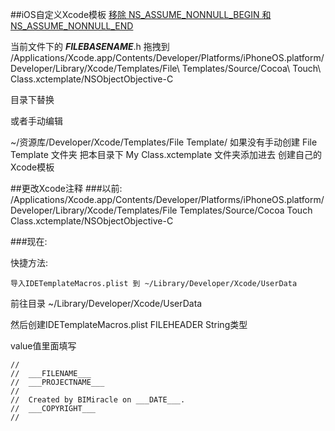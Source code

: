 ##iOS自定义Xcode模板
[移除 NS_ASSUME_NONNULL_BEGIN  和 NS_ASSUME_NONNULL_END](https://stackoverflow.com/questions/53443330/prevent-xcode-from-creating-ns-assume-nonnull-begin-and-ns-assume-nonnull-end-on)

当前文件下的
___FILEBASENAME___.h
拖拽到 /Applications/Xcode.app/Contents/Developer/Platforms/iPhoneOS.platform/Developer/Library/Xcode/Templates/File\ Templates/Source/Cocoa\ Touch\ Class.xctemplate/NSObjectObjective-C

目录下替换

或者手动编辑


~/资源库/Developer/Xcode/Templates/File Template/
如果没有手动创建 File Template 文件夹
把本目录下 My Class.xctemplate 文件夹添加进去
创建自己的Xcode模板


##更改Xcode注释
###以前:
/Applications/Xcode.app/Contents/Developer/Platforms/iPhoneOS.platform/Developer/Library/Xcode/Templates/File Templates/Source/Cocoa Touch Class.xctemplate/NSObjectObjective-C

###现在:

快捷方法:

	导入IDETemplateMacros.plist 到 ~/Library/Developer/Xcode/UserData

前往目录
~/Library/Developer/Xcode/UserData

然后创建IDETemplateMacros.plist
FILEHEADER
String类型

value值里面填写
```
//
//  ___FILENAME___
//  ___PROJECTNAME___
//
//  Created by BIMiracle on ___DATE___.
//  ___COPYRIGHT___
//
```